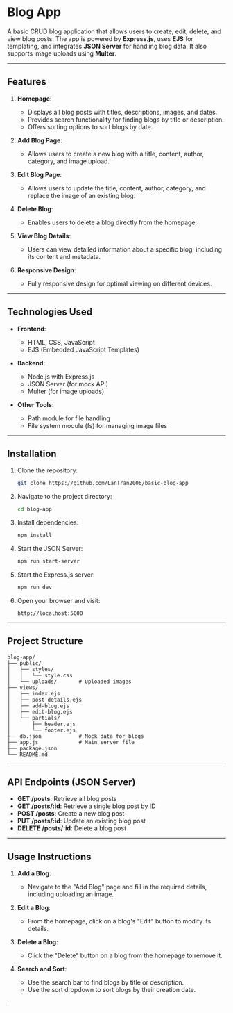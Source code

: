 # Blog App

A basic CRUD blog application that allows users to create, edit, delete, and view blog posts. The app is powered by **Express.js**, uses **EJS** for templating, and integrates **JSON Server** for handling blog data. It also supports image uploads using **Multer**.

---

## Features

1. **Homepage**:
   - Displays all blog posts with titles, descriptions, images, and dates.
   - Provides search functionality for finding blogs by title or description.
   - Offers sorting options to sort blogs by date.

2. **Add Blog Page**:
   - Allows users to create a new blog with a title, content, author, category, and image upload.

3. **Edit Blog Page**:
   - Allows users to update the title, content, author, category, and replace the image of an existing blog.

4. **Delete Blog**:
   - Enables users to delete a blog directly from the homepage.

5. **View Blog Details**:
   - Users can view detailed information about a specific blog, including its content and metadata.

6. **Responsive Design**:
   - Fully responsive design for optimal viewing on different devices.

---

## Technologies Used

- **Frontend**:
  - HTML, CSS, JavaScript
  - EJS (Embedded JavaScript Templates)

- **Backend**:
  - Node.js with Express.js
  - JSON Server (for mock API)
  - Multer (for image uploads)

- **Other Tools**:
  - Path module for file handling
  - File system module (fs) for managing image files

---

## Installation

1. Clone the repository:
   ```bash
   git clone https://github.com/LanTran2006/basic-blog-app
   ```

2. Navigate to the project directory:
   ```bash
   cd blog-app
   ```

3. Install dependencies:
   ```bash
   npm install
   ```

4. Start the JSON Server:
   ```bash
   npm run start-server
   ```

5. Start the Express.js server:
   ```bash
   npm run dev
   ```

6. Open your browser and visit:
   ```
   http://localhost:5000
   ```

---

## Project Structure

```
blog-app/
├── public/
│   ├── styles/
│   │   └── style.css
│   └── uploads/       # Uploaded images
├── views/
│   ├── index.ejs
│   ├── post-details.ejs
│   ├── add-blog.ejs
│   ├── edit-blog.ejs
│   └── partials/
│       ├── header.ejs
│       └── footer.ejs
├── db.json            # Mock data for blogs
├── app.js             # Main server file
├── package.json
└── README.md
```

---

## API Endpoints (JSON Server)

- **GET /posts**: Retrieve all blog posts
- **GET /posts/:id**: Retrieve a single blog post by ID
- **POST /posts**: Create a new blog post
- **PUT /posts/:id**: Update an existing blog post
- **DELETE /posts/:id**: Delete a blog post

---

## Usage Instructions

1. **Add a Blog**:
   - Navigate to the "Add Blog" page and fill in the required details, including uploading an image.

2. **Edit a Blog**:
   - From the homepage, click on a blog's "Edit" button to modify its details.

3. **Delete a Blog**:
   - Click the "Delete" button on a blog from the homepage to remove it.

4. **Search and Sort**:
   - Use the search bar to find blogs by title or description.
   - Use the sort dropdown to sort blogs by their creation date.



.

